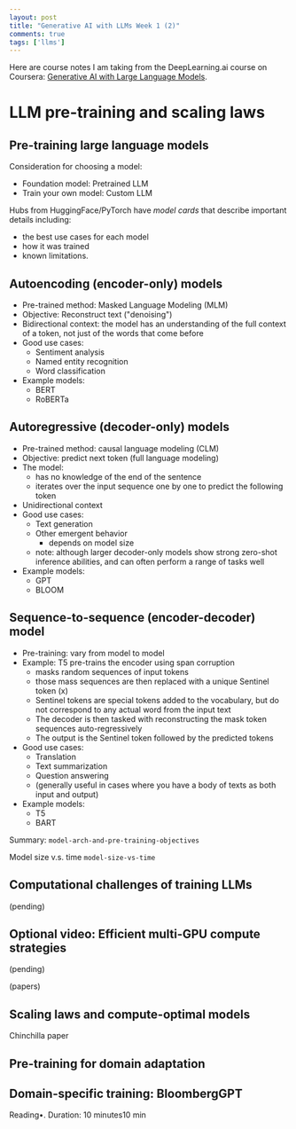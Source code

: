 ```yaml
---
layout: post
title: "Generative AI with LLMs Week 1 (2)"
comments: true
tags: ['llms']
---
```


Here are course notes I am taking from the DeepLearning.ai course on Coursera: [Generative AI with Large Language Models](https://www.coursera.org/learn/generative-ai-with-llms).

<!--more-->

# LLM pre-training and scaling laws

## Pre-training large language models

Consideration for choosing a model:

- Foundation model: Pretrained LLM
- Train your own model: Custom LLM

Hubs from HuggingFace/PyTorch have *model cards* that describe important details including:

- the best use cases for each model
- how it was trained
- known limitations.

## Autoencoding (encoder-only) models

- Pre-trained method: Masked Language Modeling (MLM)
- Objective: Reconstruct text ("denoising")
- Bidirectional context: the model has an understanding of the full context of a token, not just of the words that come before
- Good use cases:
  - Sentiment analysis
  - Named entity recognition
  - Word classification
- Example models:
	- BERT
	- RoBERTa

## Autoregressive (decoder-only) models

- Pre-trained method: causal language modeling (CLM)
- Objective: predict next token (full language modeling)
- The model:
  - has no knowledge of the end of the sentence
  - iterates over the input sequence one by one to predict the following token
- Unidirectional context
- Good use cases:
  - Text generation
  - Other emergent behavior
  	- depends on model size
  - note: although larger decoder-only models show strong zero-shot inference abilities, and can often perform a range of tasks well
- Example models:
	- GPT
	- BLOOM

## Sequence-to-sequence (encoder-decoder) model

- Pre-training: vary from model to model
- Example: T5 pre-trains the encoder using span corruption
	- masks random sequences of input tokens
	- those mass sequences are then replaced with a unique Sentinel token (x)
	- Sentinel tokens are special tokens added to the vocabulary, but do not correspond to any actual word from the input text
	- The decoder is then tasked with reconstructing the mask token sequences auto-regressively
	- The output is the Sentinel token followed by the predicted tokens
- Good use cases:
	- Translation
	- Text summarization
	- Question answering
	- (generally useful in cases where you have a body of texts as both input and output)
- Example models:
  - T5
  - BART

Summary: `model-arch-and-pre-training-objectives`

Model size v.s. time
`model-size-vs-time`

## Computational challenges of training LLMs

(pending)

## Optional video: Efficient multi-GPU compute strategies

(pending)

(papers)

## Scaling laws and compute-optimal models

Chinchilla paper

## Pre-training for domain adaptation

## Domain-specific training: BloombergGPT

Reading•. Duration: 10 minutes10 min

















